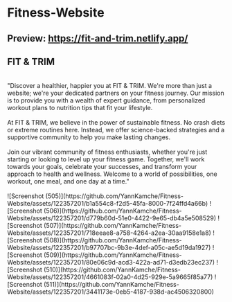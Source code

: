 # Fitness-Website  
## Preview: https://fit-and-trim.netlify.app/
## FIT & TRIM
</br>
"Discover a healthier, happier you at FIT & TRIM. We're more than just a website; we're your dedicated partners on your fitness journey. Our mission is to provide you with a wealth of expert guidance, from personalized workout plans to nutrition tips that fit your lifestyle. 
<br>
<br>
At FIT & TRIM, we believe in the power of sustainable fitness. No crash diets or extreme routines here. Instead, we offer science-backed strategies and a supportive community to help you make lasting changes. 
<br>
<br>
Join our vibrant community of fitness enthusiasts, whether you're just starting or looking to level up your fitness game. Together, we'll work towards your goals, celebrate your successes, and transform your approach to health and wellness. Welcome to a world of possibilities, one workout, one meal, and one day at a time."
<br>
<br>
![Screenshot (505)](https://github.com/YannKamche/Fitness-Website/assets/122357201/b1a554c8-f2d5-45fa-8000-7f24ffd4a66b)
![Screenshot (506)](https://github.com/YannKamche/Fitness-Website/assets/122357201/d779b60d-51e0-4422-9e65-db4a5e508529)
![Screenshot (507)](https://github.com/YannKamche/Fitness-Website/assets/122357201/718eeae8-a758-4264-a2ea-30aa9158e1a8)
![Screenshot (508)](https://github.com/YannKamche/Fitness-Website/assets/122357201/b97707bc-9b3e-4def-a05c-ae5d19da1927)
![Screenshot (509)](https://github.com/YannKamche/Fitness-Website/assets/122357201/80e06c9d-acd3-422a-ad71-d3edb23ec237)
![Screenshot (510)](https://github.com/YannKamche/Fitness-Website/assets/122357201/4661083f-02a0-4d25-929e-5a9665f85a77)
![Screenshot (511)](https://github.com/YannKamche/Fitness-Website/assets/122357201/3441173e-0eb5-4187-938d-ac4506320800)


